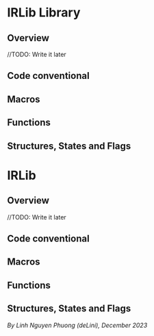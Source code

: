 # IRLib Library

## Overview

//TODO: Write it later

## Code conventional

## Macros

## Functions

## Structures, States and Flags

# IRLib

## Overview

//TODO: Write it later

## Code conventional

## Macros

## Functions

## Structures, States and Flags

*By Linh Nguyen Phuong (deLini), December 2023*